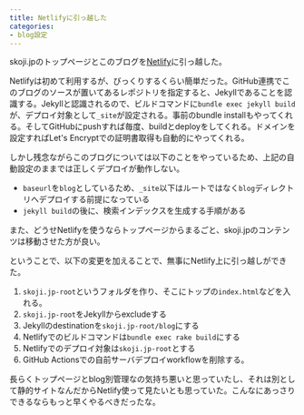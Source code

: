 ```yaml
---
title: Netlifyに引っ越した
categories:
- blog設定
---
```


skoji.jpのトップページとこのブログを[Netlify](https://www.netlify.com/)に引っ越した。

Netlifyは初めて利用するが、びっくりするくらい簡単だった。GitHub連携でこのブログのソースが置いてあるレポジトリを指定すると、Jekyllであることを認識する。Jekyllと認識されるので、ビルドコマンドに`bundle exec jekyll build`が、デプロイ対象として`_site`が設定される。事前のbundle installもやってくれる。そしてGitHubにpushすれば毎度、buildとdeployをしてくれる。ドメインを設定すればLet's Encryptでの証明書取得も自動的にやってくれる。

しかし残念ながらこのブログについては以下のことをやっているため、上記の自動設定のままでは正しくデプロイが動作しない。

* `baseurl`を`blog`としているため、`_site`以下はルートではなく`blog`ディレクトリへデプロイする前提になっている
* `jekyll build`の後に、検索インデックスを生成する手順がある

また、どうせNetlifyを使うならトップページからまるごと、skoji.jpのコンテンツは移動させた方が良い。

ということで、以下の変更を加えることで、無事にNetlify上に引っ越しができた。

1. `skoji.jp-root`というフォルダを作り、そこにトップの`index.html`などを入れる。
2. `skoji.jp-root`をJekyllからexcludeする
3. Jekyllのdestinationを`skoji.jp-root/blog`にする
4. Netlifyでのビルドコマンドは`bundle exec rake build`にする
5. Netlifyでのデプロイ対象は`skoji.jp-root`とする
6. GitHub Actionsでの自前サーバデプロイworkflowを削除する。

長らくトップページとblog別管理なの気持ち悪いと思っていたし、それは別として静的サイトなんだからNetlify使って見たいとも思っていた。こんなにあっさりできるならもっと早くやるべきだったな。
